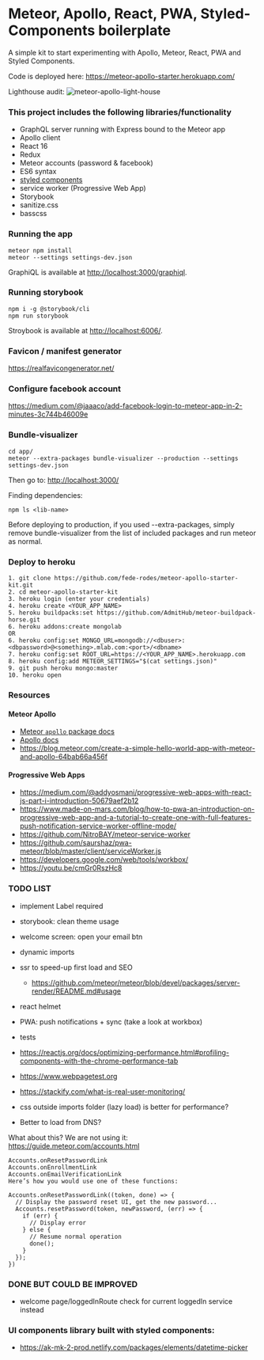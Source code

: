 # Meteor, Apollo, React, PWA, Styled-Components boilerplate

A simple kit to start experimenting with Apollo, Meteor, React, PWA and Styled Components.

Code is deployed here: https://meteor-apollo-starter.herokuapp.com/

Lighthouse audit:
![meteor-apollo-light-house](https://user-images.githubusercontent.com/16927407/33520209-a856dc66-d7b6-11e7-9b6c-acc36ea2ee4f.png)

### This project includes the following libraries/functionality
- GraphQL server running with Express bound to the Meteor app
- Apollo client
- React 16
- Redux
- Meteor accounts (password & facebook)
- ES6 syntax
- [styled components](https://youtu.be/qu4U7lwZTRI)
- service worker (Progressive Web App)
- Storybook
- sanitize.css
- basscss

### Running the app
```
meteor npm install
meteor --settings settings-dev.json
```
GraphiQL is available at [http://localhost:3000/graphiql](http://localhost:3000/graphiql).

### Running storybook
```
npm i -g @storybook/cli
npm run storybook
```
Stroybook is available at [http://localhost:6006/](http://localhost:6006/).

### Favicon / manifest generator
https://realfavicongenerator.net/

### Configure facebook account
https://medium.com/@jaaaco/add-facebook-login-to-meteor-app-in-2-minutes-3c744b46009e

### Bundle-visualizer
```
cd app/
meteor --extra-packages bundle-visualizer --production --settings settings-dev.json
```

Then go to: [http://localhost:3000/](http://localhost:3000/)

Finding dependencies:
```
npm ls <lib-name>
```

Before deploying to production, if you used --extra-packages, simply remove bundle-visualizer from the list of included packages and run meteor as normal.

### Deploy to heroku
```
1. git clone https://github.com/fede-rodes/meteor-apollo-starter-kit.git
2. cd meteor-apollo-starter-kit
3. heroku login (enter your credentials)
4. heroku create <YOUR_APP_NAME>
5. heroku buildpacks:set https://github.com/AdmitHub/meteor-buildpack-horse.git
6. heroku addons:create mongolab
OR
6. heroku config:set MONGO_URL=mongodb://<dbuser>:<dbpassword>@<something>.mlab.com:<port>/<dbname>
7. heroku config:set ROOT_URL=https://<YOUR_APP_NAME>.herokuapp.com
8. heroku config:add METEOR_SETTINGS="$(cat settings.json)"
9. git push heroku mongo:master
10. heroku open
```

### Resources

#### Meteor Apollo
- [Meteor `apollo` package docs](http://dev.apollodata.com/core/meteor.html)
- [Apollo docs](http://dev.apollodata.com/)
- https://blog.meteor.com/create-a-simple-hello-world-app-with-meteor-and-apollo-64bab66a456f


#### Progressive Web Apps
- https://medium.com/@addyosmani/progressive-web-apps-with-react-js-part-i-introduction-50679aef2b12
- https://www.made-on-mars.com/blog/how-to-pwa-an-introduction-on-progressive-web-app-and-a-tutorial-to-create-one-with-full-features-push-notification-service-worker-offline-mode/
- https://github.com/NitroBAY/meteor-service-worker
- https://github.com/saurshaz/pwa-meteor/blob/master/client/serviceWorker.js
- https://developers.google.com/web/tools/workbox/
- https://youtu.be/cmGr0RszHc8

### TODO LIST
- implement Label required
- storybook: clean theme usage
- welcome screen: open your email btn
- dynamic imports
- ssr to speed-up first load and SEO
  - https://github.com/meteor/meteor/blob/devel/packages/server-render/README.md#usage


- react helmet
- PWA: push notifications + sync (take a look at workbox)
- tests
- https://reactjs.org/docs/optimizing-performance.html#profiling-components-with-the-chrome-performance-tab
- https://www.webpagetest.org
- https://stackify.com/what-is-real-user-monitoring/
- css outside imports folder (lazy load) is better for performance?
- Better to load from DNS?

What about this? We are not using it:
https://guide.meteor.com/accounts.html
```
Accounts.onResetPasswordLink
Accounts.onEnrollmentLink
Accounts.onEmailVerificationLink
Here’s how you would use one of these functions:

Accounts.onResetPasswordLink((token, done) => {
  // Display the password reset UI, get the new password...
  Accounts.resetPassword(token, newPassword, (err) => {
    if (err) {
      // Display error
    } else {
      // Resume normal operation
      done();
    }
  });
})
```

### DONE BUT COULD BE IMPROVED
- welcome page/loggedInRoute check for current loggedIn service instead

### UI components library built with styled components:
- https://ak-mk-2-prod.netlify.com/packages/elements/datetime-picker
